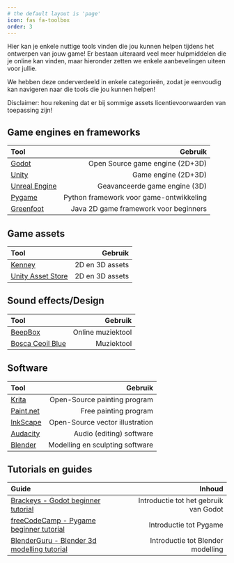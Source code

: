 ```yaml
---
# the default layout is 'page'
icon: fas fa-toolbox
order: 3
---
```


Hier kan je enkele nuttige tools vinden die jou kunnen helpen tijdens het ontwerpen van jouw game! Er bestaan uiteraard veel meer hulpmiddelen die je online kan vinden, maar hieronder zetten we enkele aanbevelingen uiteen voor jullie.


We hebben deze onderverdeeld in enkele categorieën, zodat je eenvoudig kan navigeren naar die tools die jou kunnen helpen!

Disclaimer: hou rekening dat er bij sommige assets licentievoorwaarden van toepassing zijn!

## Game engines en frameworks

| Tool                                                |                                 Gebruik |
| :-------------------------------------------------- | --------------------------------------: |
| [Godot](https://godotengine.org/)                   |         Open Source game engine (2D+3D) |
| [Unity](https://unity.com/)                         |                     Game engine (2D+3D) |
| [Unreal Engine](https://www.unrealengine.com/en-US) |           Geavanceerde game engine (3D) |
| [Pygame](https://www.pygame.org/wiki/about)         | Python framework voor game-ontwikkeling |
| [Greenfoot](https://www.greenfoot.org/door)         |   Java 2D game framework voor beginners |


## Game assets

| Tool                                               |         Gebruik |
| :------------------------------------------------- | --------------: |
| [Kenney](https://kenney.nl/assets)                 | 2D en 3D assets |
| [Unity Asset Store](https://assetstore.unity.com/) | 2D en 3D assets |



## Sound effects/Design


| Tool                                                          |           Gebruik |
| :------------------------------------------------------------ | ----------------: |
| [BeepBox](https://www.beepbox.co/)                            | Online muziektool |
| [Bosca Ceoil Blue](https://yurisizov.itch.io/boscaceoil-blue) |        Muziektool |




## Software

| Tool                                   |                         Gebruik |
| :------------------------------------- | ------------------------------: |
| [Krita](https://krita.org/nl/)         |    Open-Source painting program |
| [Paint.net](https://www.getpaint.net/) |           Free painting program |
| [InkScape](https://inkscape.org/)      | Open-Source vector illustration |
| [Audacity](https://v2-audacity.com/)   |        Audio (editing) software |
| [Blender](https://www.blender.org/)    | Modelling en sculpting software |



## Tutorials en guides

| Guide                                                                                      |                                Inhoud |
| :----------------------------------------------------------------------------------------- | ------------------------------------: |
| [Brackeys - Godot beginner tutorial](https://www.youtube.com/watch?v=LOhfqjmasi0)          | Introductie tot het gebruik van Godot |
| [freeCodeCamp - Pygame beginner tutorial](https://www.youtube.com/watch?v=FfWpgLFMI7w)     |                Introductie tot Pygame |
| [BlenderGuru - Blender 3d modelling tutorial](https://www.youtube.com/watch?v=4haAdmHqGOw) |     Introductie tot Blender modelling |

